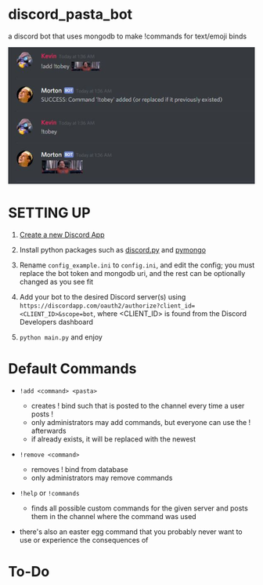 # discord_pasta_bot

a discord bot that uses mongodb to make !commands for text/emoji binds

![Let's give a quick shout-out to Tobey Maguire](https://raw.githubusercontent.com/ggkevinxing/discord_pasta_bot/master/add_example.JPG)

# SETTING UP

1. [Create a new Discord App](https://discordapp.com/developers/applications/me)

2. Install python packages such as [discord.py](https://github.com/Rapptz/discord.py) and [pymongo](https://api.mongodb.com/python/current/installation.html)

3. Rename `config_example.ini` to `config.ini`, and edit the config; you must replace the bot token and mongodb uri, and the rest can be optionally changed as you see fit

4. Add your bot to the desired Discord server(s) using `https://discordapp.com/oauth2/authorize?client_id=<CLIENT_ID>&scope=bot`, where <CLIENT_ID> is found from the Discord Developers dashboard

5. `python main.py` and enjoy

# Default Commands

- `!add <command> <pasta>`                
  - creates !<command> bind such that <pasta> is posted to the channel every time a user posts !<command>
  - only administrators may add commands, but everyone can use the !<command> afterwards
  - if <command> already exists, it will be replaced with the newest <pasta>

- `!remove <command>`                
  - removes !<command> bind from database
  - only administrators may remove commands

- `!help` or `!commands`                
  - finds all possible custom commands for the given server and posts them in the channel where the command was used

- there's also an easter egg command that you probably never want to use or experience the consequences of

# To-Do


